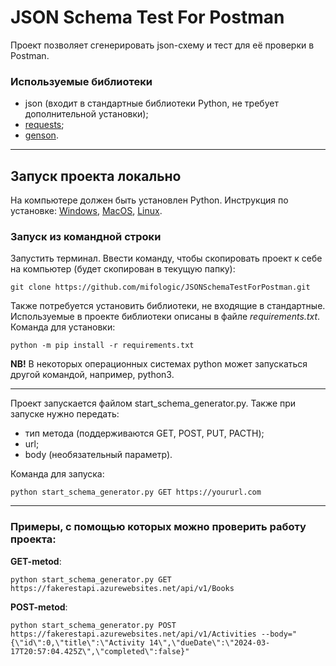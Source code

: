 # JSON Schema Test For Postman

Проект позволяет сгенерировать json-схему и тест для её проверки в Postman.

### Используемые библиотеки
* json (входит в стандартные библиотеки Python, не требует дополнительной установки);
* [requests](https://requests.readthedocs.io/en/latest/);
* [genson](https://github.com/wolverdude/GenSON).
---
## Запуск проекта локально
На компьютере должен быть установлен Python. Инструкция по установке: 
[Windows](https://metanit.com/python/tutorial/1.2.php),
[MacOS](https://metanit.com/python/tutorial/1.5.php),
[Linux](https://metanit.com/python/tutorial/1.6.php).

### Запуск из командной строки

Запустить терминал. Ввести команду, чтобы скопировать проект к себе на компьютер (будет скопирован в текущую папку):
```commandline
git clone https://github.com/mifologic/JSONSchemaTestForPostman.git
```

Также потребуется установить библиотеки, не входящие в стандартные. 
Используемые в проекте библиотеки описаны в файле *requirements.txt*.
Команда для установки:
````commandline
python -m pip install -r requirements.txt
````
**NB!** В некоторых операционных системах python может запускаться другой командой, например, python3. 

---
Проект запускается файлом start_schema_generator.py.
Также при запуске нужно передать:
* тип метода (поддерживаются GET, POST, PUT, PACTH);
* url;
* body (необязательный параметр).

Команда для запуска:
```commandline
python start_schema_generator.py GET https://yoururl.com
```
----
### Примеры, с помощью которых можно проверить работу проекта:
**GET-metod**:
```commandline
python start_schema_generator.py GET https://fakerestapi.azurewebsites.net/api/v1/Books
```
**POST-metod**:
```commandline
python start_schema_generator.py POST https://fakerestapi.azurewebsites.net/api/v1/Activities --body="{\"id\":0,\"title\":\"Activity 14\",\"dueDate\":\"2024-03-17T20:57:04.425Z\",\"completed\":false}"
```